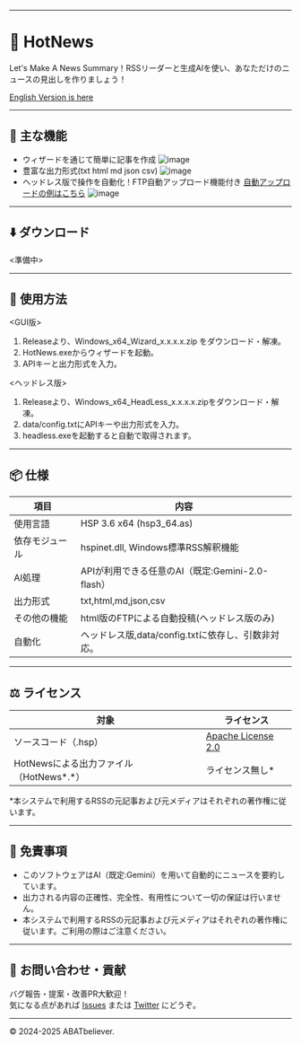 
---
# 💫 HotNews

Let's Make A News Summary！RSSリーダーと生成AIを使い、あなただけのニュースの見出しを作りましょう！

[English Version is here](README_ENG.md)

---
## 🫠 主な機能
- ウィザードを通じて簡単に記事を作成
![image](https://github.com/user-attachments/assets/a474b107-946a-4f66-b9d5-88227ff9a68c)
- 豊富な出力形式(txt html md json csv)
![image](https://github.com/user-attachments/assets/406b165a-591c-4b72-b5cf-36b3fccde459)
- ヘッドレス版で操作を自動化！FTP自動アップロード機能付き
[自動アップロードの例はこちら](https://abatbeliever.net/app/HotNews/)
![image](https://github.com/user-attachments/assets/63b4b713-cc40-4b86-9c88-546285373715)

---
## ⬇️ ダウンロード
<準備中>

---
## 🚀 使用方法

<GUI版>
1. Releaseより、Windows_x64_Wizard_x.x.x.x.zip をダウンロード・解凍。
2. HotNews.exeからウィザードを起動。
3. APIキーと出力形式を入力。

<ヘッドレス版>
1. Releaseより、Windows_x64_HeadLess_x.x.x.x.zipをダウンロード・解凍。
2. data/config.txtにAPIキーや出力形式を入力。
3. headless.exeを起動すると自動で取得されます。

---
## 📦 仕様

| 項目           | 内容                                      |
|----------------|-------------------------------------------|
| 使用言語        | HSP 3.6 x64 (hsp3_64.as)     |
| 依存モジュール  | hspinet.dll, Windows標準RSS解釈機能 |
| AI処理         | APIが利用できる任意のAI（既定:Gemini-2.0-flash）             |
| 出力形式       | txt,html,md,json,csv     |
| その他の機能   | html版のFTPによる自動投稿(ヘッドレス版のみ)     |
| 自動化         | ヘッドレス版,data/config.txtに依存し、引数非対応。      |

---

## ⚖ ライセンス

| 対象 | ライセンス |
|------|------------|
| ソースコード（.hsp） | [Apache License 2.0](LICENSE) |
| HotNewsによる出力ファイル（HotNews*.*） | ライセンス無し* |

*本システムで利用するRSSの元記事および元メディアはそれぞれの著作権に従います。

---

## 🔐 免責事項

- このソフトウェアはAI（既定:Gemini）を用いて自動的にニュースを要約しています。
- 出力される内容の正確性、完全性、有用性について一切の保証は行いません。
- 本システムで利用するRSSの元記事および元メディアはそれぞれの著作権に従います。ご利用の際はご注意ください。

---

## 🐾 お問い合わせ・貢献

バグ報告・提案・改善PR大歓迎！  
気になる点があれば [Issues](https://github.com/ABATBeliever/HotNews/issues) または [Twitter](https://x.com/abatbeliever) にどうぞ。

---

© 2024-2025 ABATbeliever.

